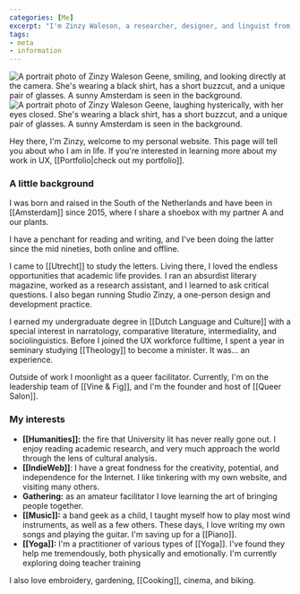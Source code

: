 ```yaml
---
categories: [Me]
excerpt: "I'm Zinzy Waleson, a researcher, designer, and linguist from Amsterdam"
tags:
- meta
- information
---
```

<div class="row">
<div class="col-6"><img src="https://res.cloudinary.com/dbi2zounq/image/upload/c_scale,w_768/v1667744670/me/zinzy-1_telofx.jpg" alt="A portrait photo of Zinzy Waleson Geene, smiling, and looking directly at the camera. She's wearing a black shirt, has a short buzzcut, and a unique pair of glasses. A sunny Amsterdam is seen in the background." /></div>
<div class="col-6"><img src="https://res.cloudinary.com/dbi2zounq/image/upload/v1667744670/me/zinzy-2_eixpog.jpg" alt="A portrait photo of Zinzy Waleson Geene, laughing hysterically, with her eyes closed. She's wearing a black shirt, has a short buzzcut, and a unique pair of glasses. A sunny Amsterdam is seen in the background." /></div>
</div>

Hey there, I'm Zinzy, welcome to my personal website. This page will tell you about who I am in life. If you're interested in learning more about my work in UX, [[Portfolio|check out my portfolio]].

### A little background
I was born and raised in the South of the Netherlands and have been in [[Amsterdam]] since 2015, where I share a shoebox with my partner A and our plants.

I have a penchant for reading and writing, and I've been doing the latter since the mid nineties, both online and offline.

I came to [[Utrecht]] to study the letters. Living there, I loved the endless opportunities that academic life provides. I ran an absurdist literary magazine, worked as a research assistant, and I learned to ask critical questions. I also began running Studio Zinzy, a one-person design and development practice. 

I earned my undergraduate degree in [[Dutch Language and Culture]] with a special interest in narratology, comparative literature, intermediality, and sociolinguistics. Before I joined the UX workforce fulltime, I spent a year in seminary studying [[Theology]] to become a minister. It was... an experience. 

Outside of work I moonlight as a queer facilitator. Currently, I'm on the leadership team of [[Vine & Fig]], and I'm the founder and host of [[Queer Salon]].

### My interests

- **[[Humanities]]:** the fire that University lit has never really gone out. I enjoy reading academic research, and very much approach the world through the lens of cultural analysis.
- **[[IndieWeb]]**: I have a great fondness for the creativity, potential, and independence for the Internet. I like tinkering with my own website, and visiting many others.
- **Gathering:** as an amateur facilitator I love learning the art of bringing people together.
- **[[Music]]:** a band geek as a child, I taught myself how to play most wind instruments, as well as a few others. These days, I love writing my own songs and playing the guitar. I'm saving up for a [[Piano]].
- **[[Yoga]]:** I'm a practitioner of various types of [[Yoga]]. I've found they help me tremendously, both physically and emotionally. I'm currently exploring doing teacher training

I also love embroidery, gardening, [[Cooking]], cinema, and biking.
